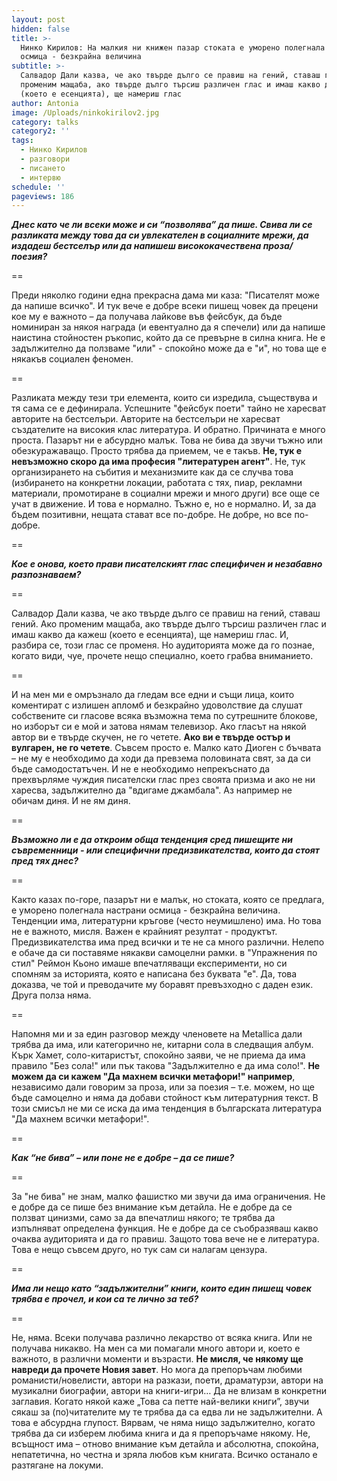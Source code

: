 ```yaml
---
layout: post
hidden: false
title: >-
  Нинко Кирилов: На малкия ни книжен пазар стоката е уморено полегнала настрани
  осмица - безкрайна величина
subtitle: >-
  Салвадор Дали казва, че ако твърде дълго се правиш на гений, ставаш гений. Ако
  променим мащаба, ако твърде дълго търсиш различен глас и имаш какво да кажеш
  (което е есенцията), ще намериш глас
author: Antonia
image: /Uploads/ninkokirilov2.jpg
category: talks
category2: ''
tags:
  - Нинко Кирилов
  - разговори
  - писането
  - интервю
schedule: ''
pageviews: 186
---
```

***Днес като че ли всеки може и си “позволява” да пише. Свива ли се разликата между това да си увлекателен в социалните мрежи, да издадеш бестселър или да напишеш висококачествена проза/поезия?***

\==

Преди няколко години една прекрасна дама ми каза: "Писателят може да напише всичко". И тук вече е добре всеки пишещ човек да прецени кое му е важното – да получава лайкове във фейсбук, да бъде номиниран за някоя награда (и евентуално да я спечели) или да напише наистина стойностен ръкопис, който да се превърне в силна книга. Не е задължително да ползваме "или" - спокойно може да е "и", но това ще е някакъв социален феномен.

\==

Разликата между тези три елемента, които си изредила, съществува и тя сама се е дефинирала. Успешните "фейсбук поети" тайно не харесват авторите на бестселъри. Авторите на бестселъри не харесват създателите на високия клас литература. И обратно. Причината е много проста. Пазарът ни е абсурдно малък. Това не бива да звучи тъжно или обезкуражаващо. Просто трябва да приемем, че е такъв. **Не, тук е невъзможно скоро да има професия "литературен агент"**. Не, тук организирането на събития и механизмите как да се случва това (избирането на конкретни локации, работата с тях, пиар, рекламни материали, промотиране в социални мрежи и много други) все още се учат в движение. И това е нормално. Тъжно е, но е нормално. И, за да бъдем позитивни, нещата стават все по-добре. Не добре, но все по-добре.

\==

***Кое е онова, което прави писателският глас специфичен и незабавно разпознаваем?***

\==

Салвадор Дали казва, че ако твърде дълго се правиш на гений, ставаш гений. Ако променим мащаба, ако твърде дълго търсиш различен глас и имаш какво да кажеш (което е есенцията), ще намериш глас. И, разбира се, този глас се променя. Но аудиторията може да го познае, когато види, чуе, прочете нещо специално, което грабва вниманието. 

\==

И на мен ми е омръзнало да гледам все едни и същи лица, които коментират с излишен апломб и безкрайно удоволствие да слушат собствените си гласове всяка възможна тема по сутрешните блокове, но изборът си е мой и затова нямам телевизор. Ако гласът на някой автор ви е твърде скучен, не го четете. **Ако ви е твърде остър и вулгарен, не го четете**. Съвсем просто е. Малко като Диоген с бъчвата – не му е необходимо да ходи да превзема половината свят, за да си бъде самодостатъчен. И не е необходимо непрекъснато да прехвърляме чуждия писателски глас през своята призма и ако не ни харесва, задължително да "вдигаме джамбала". Аз например не обичам диня. И не ям диня.

\==

***Възможно ли е да откроим обща тенденция сред пишещите ни съвременници - или специфични предизвикателства, които да стоят пред тях днес?***

\==

Както казах по-горе, пазарът ни е малък, но стоката, която се предлага, е уморено полегнала настрани осмица - безкрайна величина. Тенденции има, литературни кръгове (често неумишлено) има. Но това не е важното, мисля. Важен е крайният резултат - продуктът. Предизвикателства има пред всички и те не са много различни. Нелепо е обаче да си поставяме някакви самоцелни рамки. в "Упражнения по стил" Реймон Кьоно имаше впечатляващи експерименти, но си спомням за историята, която е написана без буквата "е". Да, това доказва, че той и преводачите му боравят превъзходно с даден език. Друга полза няма. 

\==

Напомня ми и за един разговор между членовете на Metallica дали трябва да има, или категорично не, китарни сола в следващия албум. Кърк Хамет, соло-китаристът, спокойно заяви, че не приема да има правило "Без сола!" или пък такова "Задължително е да има соло!". **Не можем да си кажем "Да махнем всички метафори!" например**, независимо дали говорим за проза, или за поезия – т.е. можем, но ще бъде самоцелно и няма да добави стойност към литературния текст. В този смисъл не ми се иска да има тенденция в българската литература "Да махнем всички метафори!".

\==

***Как “не бива” – или поне не е добре – да се пише?***

\==

За "не бива" не знам, малко фашистко ми звучи да има ограничения. Не е добре да се пише без внимание към детайла. Не е добре да се ползват цинизми, само за да впечатлиш някого; те трябва да изпълняват определена функция. Не е добре да се съобразяваш какво очаква аудиторията и да го правиш. Защото това вече не е литература. Това е нещо съвсем друго, но тук сам си налагам цензура.

\==

***Има ли нещо като “задължителни” книги, които един пишещ човек трябва е прочел, и кои са те лично за теб?***

\==

Не, няма. Всеки получава различно лекарство от всяка книга. Или не получава никакво. На мен са ми помагали много автори и, което е важното, в различни моменти и възрасти. **Не мисля, че някому ще навреди да прочете Новия завет**. Но мога да препоръчам любими романисти/новелисти, автори на разкази, поети, драматурзи, автори на музикални биографии, автори на книги-игри… Да не влизам в конкретни заглавия. Когато някой каже „Това са петте най-велики книги”, звучи сякаш за (по)читателите му те трябва да са едва ли не задължителни. А това е абсурдна глупост. Вярвам, че няма нищо задължително, когато трябва да си изберем любима книга и да я препоръчаме някому. Не, всъщност има – отново внимание към детайла и абсолютна, спокойна, непатетична, но честна и зряла любов към книгата. Всичко останало е разтягане на локуми.